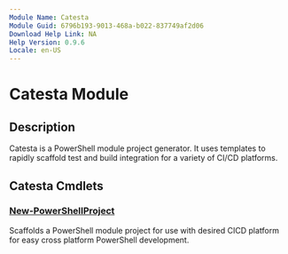 ```yaml
---
Module Name: Catesta
Module Guid: 6796b193-9013-468a-b022-837749af2d06
Download Help Link: NA
Help Version: 0.9.6
Locale: en-US
---
```


# Catesta Module
## Description
Catesta is a PowerShell module project generator. It uses templates to rapidly scaffold test and build integration for a variety of CI/CD platforms.

## Catesta Cmdlets
### [New-PowerShellProject](New-PowerShellProject.md)
Scaffolds a PowerShell module project for use with desired CICD platform for easy cross platform PowerShell development.


